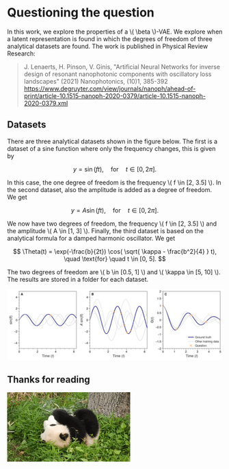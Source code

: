 # Questioning the question

In this work, we explore the properties of a \\( \beta \\)-VAE. We explore when a latent representation is found in which the degrees of freedom of three analytical datasets are found. The work is published in Physical Review Research: 

> J. Lenaerts, H. Pinson, V. Ginis, "Artificial Neural Networks for inverse design of resonant nanophotonic components with oscillatory loss landscapes" (2021)  Nanophotonics, (10)1, 385-392 https://www.degruyter.com/view/journals/nanoph/ahead-of-print/article-10.1515-nanoph-2020-0379/article-10.1515-nanoph-2020-0379.xml

## Datasets

There are three analytical datasets shown in the figure below. The first is a dataset of a sine function where only the frequency changes, this is given by

$$ y = \sin(ft), \quad \text{for} \quad t \in [0, 2\pi]. $$

In this case, the one degree of freedom is the frequency \\( f \in [2, 3.5] \\). In the second dataset, also the amplitude is added as a degree of freedom. We get 

$$ y = A \sin(ft), \quad \text{for} \quad t \in [0, 2\pi]. $$

We now have two degrees of freedom, the frequency \\( f \in [2, 3.5] \\) and the amplitude \\( A \in [1, 3] \\). Finally, the third dataset is based on the analytical formula for a damped harmonic oscillator. We get

$$ \Theta(t) = \exp(-\frac{b}{2t}) \cos( \sqrt{ \kappa - \frac{b^2}{4} } t), \quad \text{for} \quad t \in [0, 5]. $$

The two degrees of freedom are \\( b \in [0.5, 1] \\) and \\( \kappa \in [5, 10] \\). The results are stored in a folder for each dataset.

![fig](./figure.png)

## Thanks for reading

![Panda](./panda.gif)
